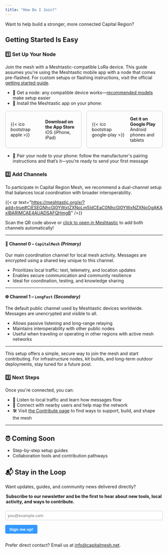 ```yaml
---
title: "How Do I Join?"
---
```


Want to help build a stronger, more connected Capital Region?


## Getting Started Is Easy

### 1️⃣ Set Up Your Node

Join the mesh with a Meshtastic-compatible LoRa device. This guide assumes you're using the Meshtastic mobile app with a node that comes pre-flashed. For custom setups or flashing instructions, visit the official [getting started guide](https://meshtastic.org/docs/getting-started/).  

- 🛒 Get a node: any compatible device works—[recommended models](/blog/recommended-devices) make setup easier
- 📱 Install the Meshtastic app on your phone:  
<div style="display: flex; flex-wrap: wrap; gap: 1rem; margin-top: 1rem; margin-bottom: 1rem;">

  <a href="https://apps.apple.com/us/app/meshtastic/id1586432531" target="_blank" rel="noopener" style="flex: 1 1 200px; text-decoration: none; border: 1px solid #ccc; border-radius: 8px; padding: 1rem; display: flex; align-items: center; gap: 1rem;">
    {{< ico bootstrap apple >}}
    <div>
      <strong>Download on the App Store</strong><br>
      iOS (iPhone, iPad)
    </div>
  </a>

  <a href="https://play.google.com/store/apps/details?id=com.geeksville.mesh&hl=en-US" target="_blank" rel="noopener" style="flex: 1 1 200px; text-decoration: none; border: 1px solid #ccc; border-radius: 8px; padding: 1rem; display: flex; align-items: center; gap: 1rem;">
    {{< ico bootstrap google-play >}}
    <div>
      <strong>Get it on Google Play</strong><br>
      Android phones and tablets
    </div>
  </a>

</div>

- 🔗 Pair your node to your phone: follow the manufacturer's pairing instructions and that’s it—you’re ready to send your first message

### 2️⃣ Add Channels

To participate in Capital Region Mesh, we recommend a dual-channel setup that balances local coordination with broader interoperability.

{{< qr text="https://meshtastic.org/e/?add=true#CiESEGNhcGl0YWxtZXNoLm5ldCEaC0NhcGl0YWxNZXNoOgAKAxIBARIMCAE4AUADSAFQHmgB" />}}

Scan the QR code above or [click to open in Meshtastic](https://meshtastic.org/e/?add=true#CiESEGNhcGl0YWxtZXNoLm5ldCEaC0NhcGl0YWxNZXNoOgAKAxIBARIMCAE4AUADSAFQHmgB) to add both channels automatically!

---

#### 🔐 Channel 0 – `CapitalMesh` *(Primary)*

Our main coordination channel for local mesh activity. Messages are encrypted using a shared key unique to this channel.

- Prioritizes local traffic: text, telemetry, and location updates  
- Enables secure communication and community resilience  
- Ideal for coordination, testing, and knowledge sharing

---

#### 🌐 Channel 1 – `LongFast` *(Secondary)*

The default public channel used by Meshtastic devices worldwide. Messages are unencrypted and visible to all.

- Allows passive listening and long-range relaying  
- Maintains interoperability with other public nodes  
- Useful when traveling or operating in other regions with active mesh networks

---

This setup offers a simple, secure way to join the mesh and start contributing. For infrastructure nodes, kit builds, and long-term outdoor deployments, stay tuned for a future post.

### 3️⃣ Next Steps

Once you're connected, you can:

- 🧭 Listen to local traffic and learn how messages flow  
- 🤝 Connect with nearby users and help map the network  
- 🛠️ Visit [the Contribute page](/contribute) to find ways to support, build, and shape the mesh

---

## ⏰ Coming Soon

- Step-by-step setup guides  
- Collaboration tools and contribution pathways

## 📬 Stay in the Loop

Want updates, guides, and community news delivered directly?

<form action="https://buttondown.email/api/emails/embed-subscribe/capitalmesh" method="post" target="popupwindow" onsubmit="window.open('https://buttondown.email/capitalmesh', 'popupwindow')">
<fieldset style="border: none; padding: 0; margin: 0;">
<legend style="font-weight: bold; margin-bottom: 0.5em;">Subscribe to our newsletter and be the first to hear about new tools, local activity, and ways to contribute.</legend>

<input
    type="email"
    name="email"
    id="bd-email"
    placeholder="you@example.com"
    required
    style="width: 100%; padding: 0.5em; border: 1px solid var(--border, #ccc); border-radius: 4px; margin-bottom: 0.05em;">

<input
    type="submit"
    value="Sign me up!"
    style="padding: 0.5em 1em; background-color: #3399ff; color: white; border: none; border-radius: 4px; cursor: pointer; font-weight: bold;">

</fieldset>
</form>

Prefer direct contact? Email us at [info@capitalmesh.net](mailto:info@capitalmesh.net).
